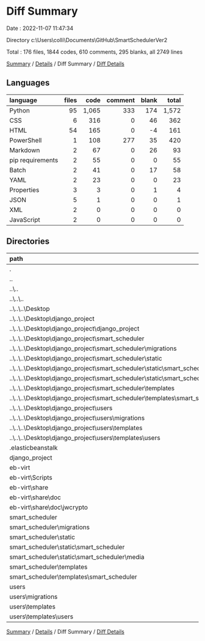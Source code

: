 # Diff Summary

Date : 2022-11-07 11:47:34

Directory c:\\Users\\colli\\Documents\\GitHub\\SmartSchedulerVer2

Total : 176 files,  1844 codes, 610 comments, 295 blanks, all 2749 lines

[Summary](results.md) / [Details](details.md) / Diff Summary / [Diff Details](diff-details.md)

## Languages
| language | files | code | comment | blank | total |
| :--- | ---: | ---: | ---: | ---: | ---: |
| Python | 95 | 1,065 | 333 | 174 | 1,572 |
| CSS | 6 | 316 | 0 | 46 | 362 |
| HTML | 54 | 165 | 0 | -4 | 161 |
| PowerShell | 1 | 108 | 277 | 35 | 420 |
| Markdown | 2 | 67 | 0 | 26 | 93 |
| pip requirements | 2 | 55 | 0 | 0 | 55 |
| Batch | 2 | 41 | 0 | 17 | 58 |
| YAML | 2 | 23 | 0 | 0 | 23 |
| Properties | 3 | 3 | 0 | 1 | 4 |
| JSON | 5 | 1 | 0 | 0 | 1 |
| XML | 2 | 0 | 0 | 0 | 0 |
| JavaScript | 2 | 0 | 0 | 0 | 0 |

## Directories
| path | files | code | comment | blank | total |
| :--- | ---: | ---: | ---: | ---: | ---: |
| . | 176 | 1,844 | 610 | 295 | 2,749 |
| .. | 76 | -3,916 | -617 | -620 | -5,153 |
| ..\\.. | 76 | -3,916 | -617 | -620 | -5,153 |
| ..\\..\\.. | 76 | -3,916 | -617 | -620 | -5,153 |
| ..\\..\\..\\Desktop | 76 | -3,916 | -617 | -620 | -5,153 |
| ..\\..\\..\\Desktop\\django_project | 76 | -3,916 | -617 | -620 | -5,153 |
| ..\\..\\..\\Desktop\\django_project\\django_project | 5 | -109 | -44 | -50 | -203 |
| ..\\..\\..\\Desktop\\django_project\\smart_scheduler | 48 | -3,435 | -560 | -521 | -4,516 |
| ..\\..\\..\\Desktop\\django_project\\smart_scheduler\\migrations | 9 | -162 | -8 | -50 | -220 |
| ..\\..\\..\\Desktop\\django_project\\smart_scheduler\\static | 5 | -1,304 | -68 | -196 | -1,568 |
| ..\\..\\..\\Desktop\\django_project\\smart_scheduler\\static\\smart_scheduler | 5 | -1,304 | -68 | -196 | -1,568 |
| ..\\..\\..\\Desktop\\django_project\\smart_scheduler\\static\\smart_scheduler\\media | 1 | -1 | 0 | 0 | -1 |
| ..\\..\\..\\Desktop\\django_project\\smart_scheduler\\templates | 18 | -855 | -59 | -40 | -954 |
| ..\\..\\..\\Desktop\\django_project\\smart_scheduler\\templates\\smart_scheduler | 18 | -855 | -59 | -40 | -954 |
| ..\\..\\..\\Desktop\\django_project\\users | 18 | -312 | -10 | -42 | -364 |
| ..\\..\\..\\Desktop\\django_project\\users\\migrations | 2 | -18 | -1 | -8 | -27 |
| ..\\..\\..\\Desktop\\django_project\\users\\templates | 8 | -206 | -6 | -5 | -217 |
| ..\\..\\..\\Desktop\\django_project\\users\\templates\\users | 8 | -206 | -6 | -5 | -217 |
| .elasticbeanstalk | 1 | 31 | 0 | 1 | 32 |
| django_project | 5 | 111 | 50 | 49 | 210 |
| eb-virt | 11 | 940 | 420 | 208 | 1,568 |
| eb-virt\\Scripts | 9 | 899 | 420 | 196 | 1,515 |
| eb-virt\\share | 1 | 38 | 0 | 11 | 49 |
| eb-virt\\share\\doc | 1 | 38 | 0 | 11 | 49 |
| eb-virt\\share\\doc\\jwcrypto | 1 | 38 | 0 | 11 | 49 |
| smart_scheduler | 52 | 4,064 | 739 | 552 | 5,355 |
| smart_scheduler\\migrations | 9 | 194 | 8 | 50 | 252 |
| smart_scheduler\\static | 5 | 1,620 | 68 | 242 | 1,930 |
| smart_scheduler\\static\\smart_scheduler | 5 | 1,620 | 68 | 242 | 1,930 |
| smart_scheduler\\static\\smart_scheduler\\media | 1 | 1 | 0 | 0 | 1 |
| smart_scheduler\\templates | 20 | 1,007 | 59 | 36 | 1,102 |
| smart_scheduler\\templates\\smart_scheduler | 20 | 1,007 | 59 | 36 | 1,102 |
| users | 25 | 477 | 15 | 84 | 576 |
| users\\migrations | 9 | 161 | 8 | 50 | 219 |
| users\\templates | 8 | 219 | 6 | 5 | 230 |
| users\\templates\\users | 8 | 219 | 6 | 5 | 230 |

[Summary](results.md) / [Details](details.md) / Diff Summary / [Diff Details](diff-details.md)